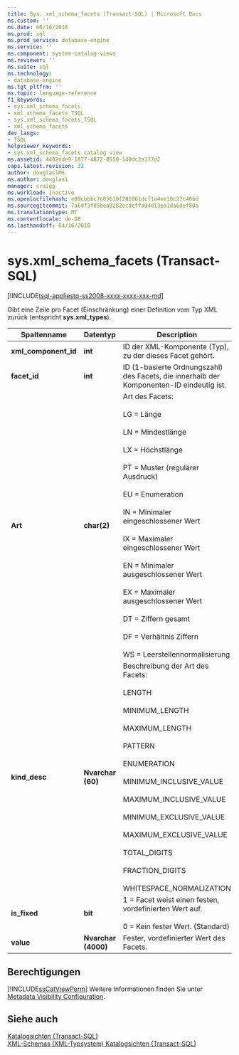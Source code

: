 ```yaml
---
title: Sys. xml_schema_facets (Transact-SQL) | Microsoft Docs
ms.custom: ''
ms.date: 06/10/2016
ms.prod: sql
ms.prod_service: database-engine
ms.service: ''
ms.component: system-catalog-views
ms.reviewer: ''
ms.suite: sql
ms.technology:
- database-engine
ms.tgt_pltfrm: ''
ms.topic: language-reference
f1_keywords:
- sys.xml_schema_facets
- xml_schema_facets_TSQL
- sys.xml_schema_facets_TSQL
- xml_schema_facets
dev_langs:
- TSQL
helpviewer_keywords:
- sys.xml_schema_facets catalog view
ms.assetid: 4402dde9-1877-4872-8550-140dc2a177d2
caps.latest.revision: 33
author: douglaslMS
ms.author: douglasl
manager: craigg
ms.workload: Inactive
ms.openlocfilehash: e09cbbbc7e85610f202061dcf1a4ee10c27c406d
ms.sourcegitcommit: 7a6df3fd5bea9282ecdeffa94d13ea1da6def80a
ms.translationtype: MT
ms.contentlocale: de-DE
ms.lasthandoff: 04/16/2018
---
```

# <a name="sysxmlschemafacets-transact-sql"></a>sys.xml_schema_facets (Transact-SQL)
[!INCLUDE[tsql-appliesto-ss2008-xxxx-xxxx-xxx-md](../../includes/tsql-appliesto-ss2008-xxxx-xxxx-xxx-md.md)]

  Gibt eine Zeile pro Facet (Einschränkung) einer Definition vom Typ XML zurück (entspricht **sys.xml_types**).  
  
|Spaltenname|Datentyp|Description|  
|-----------------|---------------|-----------------|  
|**xml_component_id**|**int**|ID der XML-Komponente (Typ), zu der dieses Facet gehört.|  
|**facet_id**|**int**|ID (1-basierte Ordnungszahl) des Facets, die innerhalb der Komponenten-ID eindeutig ist.|  
|**Art**|**char(2)**|Art des Facets:<br /><br /> LG = Länge<br /><br /> LN = Mindestlänge<br /><br /> LX = Höchstlänge<br /><br /> PT = Muster (regulärer Ausdruck)<br /><br /> EU = Enumeration<br /><br /> IN = Minimaler eingeschlossener Wert<br /><br /> IX = Maximaler eingeschlossener Wert<br /><br /> EN = Minimaler ausgeschlossener Wert<br /><br /> EX = Maximaler ausgeschlossener Wert<br /><br /> DT = Ziffern gesamt<br /><br /> DF = Verhältnis Ziffern<br /><br /> WS = Leerstellennormalisierung|  
|**kind_desc**|**Nvarchar (60)**|Beschreibung der Art des Facets:<br /><br /> LENGTH<br /><br /> MINIMUM_LENGTH<br /><br /> MAXIMUM_LENGTH<br /><br /> PATTERN<br /><br /> ENUMERATION<br /><br /> MINIMUM_INCLUSIVE_VALUE<br /><br /> MAXIMUM_INCLUSIVE_VALUE<br /><br /> MINIMUM_EXCLUSIVE_VALUE<br /><br /> MAXIMUM_EXCLUSIVE_VALUE<br /><br /> TOTAL_DIGITS<br /><br /> FRACTION_DIGITS<br /><br /> WHITESPACE_NORMALIZATION|  
|**is_fixed**|**bit**|1 = Facet weist einen festen, vordefinierten Wert auf.<br /><br /> 0 = Kein fester Wert. (Standard)|  
|**value**|**Nvarchar (4000)**|Fester, vordefinierter Wert des Facets.|  
  
## <a name="permissions"></a>Berechtigungen  
 [!INCLUDE[ssCatViewPerm](../../includes/sscatviewperm-md.md)] Weitere Informationen finden Sie unter [Metadata Visibility Configuration](../../relational-databases/security/metadata-visibility-configuration.md).  
  
## <a name="see-also"></a>Siehe auch  
 [Katalogsichten &#40;Transact-SQL&#41;](../../relational-databases/system-catalog-views/catalog-views-transact-sql.md)   
 [XML-Schemas &#40;XML-Typsystem&#41; Katalogsichten &#40;Transact-SQL&#41;](../../relational-databases/system-catalog-views/xml-schemas-xml-type-system-catalog-views-transact-sql.md)  
  
  
